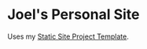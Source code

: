 # Joel's Personal Site

Uses my [Static Site Project Template](https://github.com/jdd1260/staticSiteTemplate).
